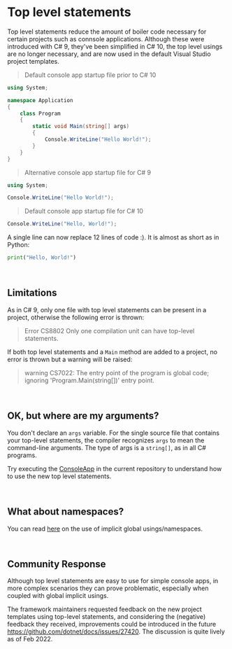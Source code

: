 # Top level statements

Top level statements reduce the amount of boiler code necessary for certain projects such as connsole applications.
Although these were introduced with C# 9, they've been simplified in C# 10, the top level usings are no longer necessary, and are now used in the default Visual Studio project templates.

> Default console app startup file prior to C# 10

```C#
using System;

namespace Application
{
    class Program
    {
        static void Main(string[] args)
        {
            Console.WriteLine("Hello World!");
        }
    }
}
```

> Alternative console app startup file for C# 9

```C#
using System;

Console.WriteLine("Hello World!");

```
> Default console app startup file for C# 10

```C#
Console.WriteLine("Hello, World!");
```

A single line can now replace 12 lines of code :). It is almost as short as in Python:

```Python
print("Hello, World!")
```

<br/>

## Limitations

As in C# 9, only one file with top level statements can be present in a project, otherwise the following error is thrown: 

> Error	CS8802	Only one compilation unit can have top-level statements.

If both top level statements and a `Main` method are added to a project, no error is thrown but a warning will be raised:

> warning CS7022: The entry point of the program is global code; ignoring 'Program.Main(string[])' entry point.

<br/>

## OK, but where are my arguments?

You don't declare an `args` variable. For the single source file that contains your top-level statements, the compiler recognizes `args` to mean the command-line arguments. The type of args is a `string[]`, as in all C# programs.

Try executing the [ConsoleApp](https://github.com/buggy-line/dotnetsix/blob/main/ConsoleApp/Program.cs) in the current repository to understand how to use the new top level statements.

<br/>

## What about namespaces?

You can read [here](GlobalAndImplicitUsings.md) on the use of implicit global usings/namespaces.

<br/>

## Community Response

Although top level statements are easy to use for simple console apps, in more complex scenarios they can prove problematic, especially when coupled with global implicit usings. 

The framework maintainers requested feedback on the new project templates using top-level statements, and considering the (negative) feedback they received, improvements could be introduced in the future https://github.com/dotnet/docs/issues/27420. The discussion is quite lively as of Feb 2022.